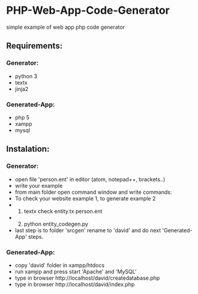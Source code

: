 # PHP-Web-App-Code-Generator
simple example of web app php code generator


## Requirements:
### Generator:
- python 3
- textx
- jinja2
### Generated-App:
- php 5
- xampp
- mysql

## Instalation:
### Generator:
- open file 'person.ent' in editor (atom, notepad++, brackets..)
- write your example
- from main folder open command window and write commands:
- To check your website example 1, to generate example 2
- 1) textx check entity.tx person.ent
- 2) python entity_codegen.py
- last step is to folder 'srcgen' rename to 'david' and do next 'Generated-App' steps.
### Generated-App:
- copy 'david' folder in xampp/htdocs
- run xampp and press start 'Apache' and 'MySQL'
- type in browser http://localhost/david/createdatabase.php
- type in browser http://localhost/david/index.php
